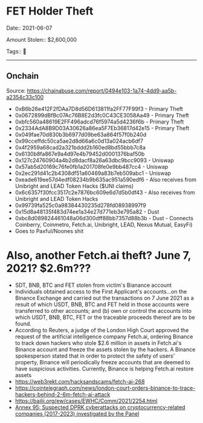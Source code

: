 # FET Holder Theft

Date:: 2021-06-07

Amount Stolen:: $2,600,000

Tags:: 🔑

---


## Onchain

Source: https://chainabuse.com/report/0494e103-1a74-4dd9-aa5b-a2354c33c100

- 0xB6b26e412F2fDAa7D8d56D613811fa2FF77F99f3 - Primary Theft
- 0x0672899dBfBc07Ac76B8E2d3fc0C43CE3058Aa49 - Primary Theft
- 0xbfc560a48619E2FF496adcd76f5974a5d4236f6b - Primary Theft
- 0x2334AdA8B9D03A30626a86ea5F7Eb36817d42e15 - Primary Theft
- 0x049fae70d830b3b6977d09be63a864f57f0b240d
- 0x99cceffdc50ca5ae2d8d66a6c0d13a024acb6df7
- 0x4f2959a68cad2a321bddd2b160ed8bd55bbb7c8a
- 0x6130b8fa867e9a4d97e4b79452d0001376baf50b
- 0x127c24760904a4b2d8dacf8a26a63dbc9bcc9093 - Uniswap
- 0x57ab5d20169c76fe0fb1a201708fe0e9bb487cc4 - Uniswap
- 0x2ec291d41c2b4308df51a60469a83b7eb509abc1 - Uniswap
- 0xeade619ee57d4edf08234b9b635ac951a590edf6 - Also receives from Unibright and LEAD Token Hacks ($UNI claims)
- 0x6c6357f30fcc3517c2e7876bc609e6d7d5b0df43 - Also receives from Unibright and LEAD Token Hacks
- 0x99739fa525c0a98384430235d278fd08938997f9
- 0x15d8a48135f483d74ee1a34e27d771eb3e795a82 - Dust
- 0xbc8d089824461048a06d300dff88bb7357d88b3b - Dust - Connects Coinberry, Coinmetro, Fetch.ai, Unibright, LEAD, Nexus Mutual, EasyFi)
- Goes to Paxful/Noones shit


# Also, another Fetch.ai theft? June 7, 2021? $2.6m???

- SDT, BNB, BTC and FET stolen from victim's Bianance account
- Individuals obtained access to the First Applicant's accounts...on the Binance Exchange and carried out the transactions on 7 June 2021 as a result of which USDT, BNB, BTC and FET held in those accounts were transferred to other accounts; and (b) own or control the accounts into which USDT, BNB, BTC, FET or the traceable proceeds thereof are to be found.
- According to Reuters, a judge of the London High Court approved the request of the artificial intelligence company Fetch.ai, ordering Binance to track down hackers who stole $2.6 million in assets in Fetch.ai's Binance account and freeze the assets stolen by the hackers. A Binance spokesperson stated that in order to protect the safety of users' property, Binance will periodically freeze accounts that are deemed to have suspicious activities. Currently, Binance is helping Fetch.ai restore assets
- https://web3rekt.com/hacksandscams/fetch-ai-268
- https://cointelegraph.com/news/london-court-orders-binance-to-trace-hackers-behind-2-6m-fetch-ai-attack
- https://bailii.org/ew/cases/EWHC/Comm/2021/2254.html
- [Annex 95: Suspected DPRK cyberattacks on cryptocurrency-related companies (2017-2023) investigated by the Panel](../pdfs/2024-03-07_UN-Security-Council_s-2024-215.pdf)